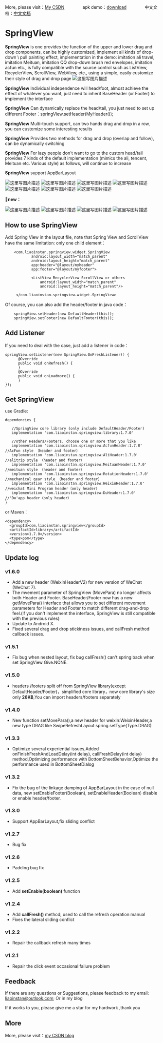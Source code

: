 More, please visit：[My CSDN](http://blog.csdn.net/liaoinstan/article/details/51023907)  　　　　apk demo：[download](https://github.com/liaoinstan/SpringView/blob/master/apk/DemoSpring-1.7.0-release.apk?raw=true)  　　　　中文文档：[中文文档](https://github.com/liaoinstan/SpringView/blob/master/README_CN.md)

SpringView
=====
**SpringView**  is one provides the function of the upper and lower drag and drop components, can be highly customized, implement all kinds of drop-down \ pull painting effect, implementation in the demo: imitation ali travel, imitation Meituan, imitation QQ drop-down brush red envelopes, imitation acfun etc., is fully compatible with the source control such as ListView, RecyclerView, ScrollView, WebView, etc., using a simple, easily customize their style of drag and drop page
![这里写图片描述](https://github.com/liaoinstan/SpringView/blob/master/screenshot/springview.png)

**SpringView** Individual independence will head/foot,  almost achieve the effect of whatever you want, just need to inherit BaseHeader (or Footer) to implement the interface

**SpringView** Can dynamically replace the head/tail, you just need to set up different Footer：springView.setHeader(MyHeader());

**SpringView** Multi-touch support, can two hands drag and drop in a row, you can customize some interesting results

**SpringView** Provides two methods for drag and drop (overlap and follow), can be dynamically switching

**SpringView** For lazy people don't want to go to the custom head/tail provides 7 kinds of the default implementation (mimics the ali, tencent, Meituan etc. Various style) as follows, will continue to increase

**SpringView** support AppBarLayout
 
 
![这里写图片描述](https://github.com/liaoinstan/SpringView/blob/master/screenshot/1459212323072_s.gif) ![这里写图片描述](https://github.com/liaoinstan/SpringView/blob/master/screenshot/1459212372609_s.gif)
![这里写图片描述](https://github.com/liaoinstan/SpringView/blob/master/screenshot/1459212462800_s.gif) ![这里写图片描述](https://github.com/liaoinstan/SpringView/blob/master/screenshot/1459212485237_s.gif)
![这里写图片描述](https://github.com/liaoinstan/SpringView/blob/master/screenshot/1459212517801_s.gif) ![这里写图片描述](https://github.com/liaoinstan/SpringView/blob/master/screenshot/1459212658972_s.gif)
![这里写图片描述](https://github.com/liaoinstan/SpringView/blob/master/screenshot/1459212769245_s.gif) 

**📌new：** 

![这里写图片描述](https://github.com/liaoinstan/SpringView/blob/master/screenshot/weixin_header_s.gif) ![这里写图片描述](https://github.com/liaoinstan/SpringView/blob/master/screenshot/weixin_header_v2_s.gif)
![这里写图片描述](https://github.com/liaoinstan/SpringView/blob/master/screenshot/auto_footer_s.gif) ![这里写图片描述](https://github.com/liaoinstan/SpringView/blob/master/screenshot/du_header_s.gif)

**How to use SpringView**
--------

Add Spring View in the layout file, note that Spring View and ScrollView have the same limitation: only one child element：

```
	<com.liaoinstan.springview.widget.SpringView
            android:layout_width="match_parent"
            android:layout_height="match_parent"
            app:header="@layout/myheader"
            app:footer="@layout/myfooter">

            <ListView RecyclerView ScrollView or others
                android:layout_width="match_parent"
                android:layout_height="match_parent"/>

     </com.liaoinstan.springview.widget.SpringView>
```
Of course, you can also add the header/footer in java code：

```
	springView.setHeader(new DefaultHeader(this));
	springView.setFooter(new DefaultFooter(this));
```

**Add Listener**
--------
If you need to deal with the case, just add a listener in code：

```
springView.setListener(new SpringView.OnFreshListener() {
      @Override
      public void onRefresh() {
      }
      @Override
      public void onLoadmore() {
      }
});
```

**Get SpringView**
--------
use Gradle:
```
dependencies {

   //SpringView core library (only include DefaultHeader/Footer)
   implementation 'com.liaoinstan.springview:library:1.7.0'

   //other Headers/Footers, choose one or more that you like
   implementation 'com.liaoinstan.springview:AcfunHeader:1.7.0'         //AcFun style （header and footer）
   implementation 'com.liaoinstan.springview:AliHeader:1.7.0'           //alitrip style （header and footer）
   implementation 'com.liaoinstan.springview:MeituanHeader:1.7.0'       //meituan style （header and footer）
   implementation 'com.liaoinstan.springview:RotationHeader:1.7.0'      //mechanical gear style （header and footer）
   implementation 'com.liaoinstan.springview:WeixinHeader:1.7.0'        //weichat Mini Program header（only header）
   implementation 'com.liaoinstan.springview:DuHeader:1.7.0'		//'Du'app header（only header）
}
```
or Maven：
```
<dependency>
  <groupId>com.liaoinstan.springview</groupId>
  <artifactId>library</artifactId>
  <version>1.7.0</version>
  <type>pom</type>
</dependency>
```


**Update log**
--------
### **v1.6.0**
- Add a new header (WeixinHeaderV2) for new version of WeChat (WeChat 7).
- The mvement parameter of SpringView (MovePara) no longer affects both Header and Footer. BaseHeader/Footer now has a new getMovePara() interface that allows you to set different movement parameters for Header and Footer to match different drag-and-drop feel.(if you don't implement the interface, SpringView is still compatible with the previous rules)
- Update to Android X.
- Fixed several drag and drop stickiness issues, and callFresh method callback issues.
 
### **v1.5.1**
 - Fix bug when nested layout, fix bug callFresh() can't spring back when set SpringView Give.NONE.

### **v1.5.0**
 - headers /footers split off from SpringView library(except DefaultHeader/Footer)，simplified core library，now core library's size only **26KB**,You can import headers/footers separately

### **v1.4.0**
 - New function setMovePara(),a new header for weixin:WeixinHeader,a new type DRAG like SwipeRefreshLayout:spring.setType(Type.DRAG)

### **v1.3.3**
 - Optimize several experiential issues,Added onFinishFreshAndLoadDelay(int delay), callFreshDelay(int delay) method,Optimizing performance with BottomSheetBehavior,Optimize the performance used in BottomSheetDialog

### **v1.3.2**
 - Fix the bug of the linkage damping of AppBarLayout in the case of null data,
new setEnableFooter(Boolean), setEnableHeader(Boolean) disable or enable header/footer.
 
### **v1.3.0**
 - Support AppBarLayout,fix sliding conflict

### **v1.2.7**
 - Bug fix

### **v1.2.6**
 - Padding bug fix

### **v1.2.5**
 - Add **setEnable(boolean)** function

### **v1.2.4**

 - Add **callFresh()** method, used to call the refresh operation manual
 - Fixes the lateral sliding conflict

### **v1.2.2**
 - Repair the callback refresh many times

### **v1.2.1**
 - Repair the click event occasional failure problem


**Feedback**
--------
If there are any questions or Suggestions, please feedback to my email: liaoinstan@outlook.com;
Or in my blog

If it works to you, please give me a star for my hardwork ,thank you

**More**
--------
More, please visit：[my CSDN blog](http://blog.csdn.net/liaoinstan)
